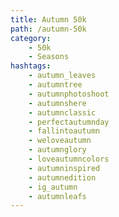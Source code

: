 ```yaml
---
title: Autumn 50k
path: /autumn-50k
category: 
    - 50k
    - Seasons
hashtags:
    - autumn_leaves
    - autumntree
    - autumnphotoshoot
    - autumnshere
    - autumnclassic
    - perfectautumnday
    - fallintoautumn
    - weloveautumn
    - autumnglory
    - loveautumncolors
    - autumninspired
    - autumnedition
    - ig_autumn
    - autumnleafs
---
```

